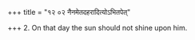 +++
title = "१२ ०२ नैनमेतदहरादित्योऽभितपेत्"

+++
2. On that day the sun should not shine upon him.
